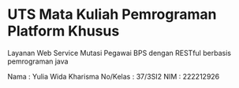 # UTS Mata Kuliah Pemrograman Platform Khusus

Layanan Web Service Mutasi Pegawai BPS dengan RESTful berbasis pemrograman java

Nama      : Yulia Wida Kharisma
No/Kelas  : 37/3SI2
NIM       : 222212926
